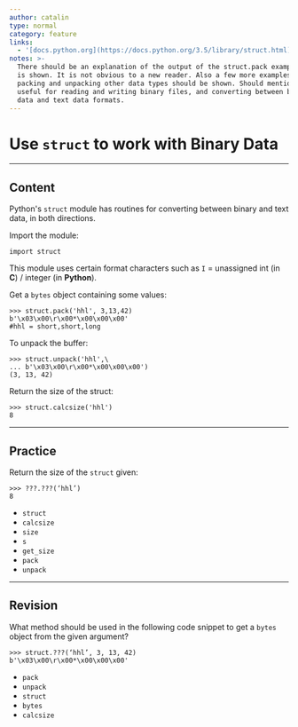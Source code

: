 ```yaml
---
author: catalin
type: normal
category: feature
links:
  - '[docs.python.org](https://docs.python.org/3.5/library/struct.html){website}'
notes: >-
  There should be an explanation of the output of the struct.pack example that
  is shown. It is not obvious to a new reader. Also a few more examples of
  packing and unpacking other data types should be shown. Should mention that is
  useful for reading and writing binary files, and converting between binary
  data and text data formats.
---
```


# Use `struct` to work with Binary Data


---

## Content

Python's `struct` module has routines for converting between binary and text data, in both directions.

Import the module:

```plain-text
import struct
```

This module uses certain format characters such as `I` = unassigned int (in **C**) / integer (in **Python**).

Get a `bytes` object containing some values:

```plain-text
>>> struct.pack('hhl', 3,13,42)
b'\x03\x00\r\x00*\x00\x00\x00'
#hhl = short,short,long
```

To unpack the buffer:

```plain-text
>>> struct.unpack('hhl',\
... b'\x03\x00\r\x00*\x00\x00\x00')
(3, 13, 42)

```

Return the size of the struct:

```plain-text
>>> struct.calcsize('hhl')
8
```


---

## Practice

Return the size of the `struct` given:

```plain-text
>>> ???.???(‘hhl’)
8
```

- `struct`
- `calcsize`
- `size`
- `s`
- `get_size`
- `pack`
- `unpack`


---

## Revision

What method should be used in the following code snippet to get a `bytes` object from the given argument?

```plain-text
>>> struct.???(‘hhl’, 3, 13, 42)
b'\x03\x00\r\x00*\x00\x00\x00'
```

- `pack`
- `unpack`
- `struct`
- `bytes`
- `calcsize`
 

